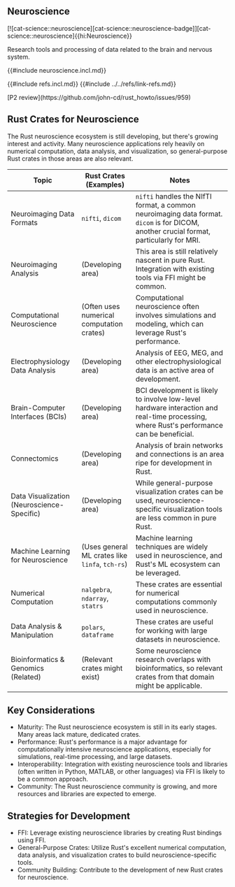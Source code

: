 ## Neuroscience

[![cat-science::neuroscience][cat-science::neuroscience-badge]][cat-science::neuroscience]{{hi:Neuroscience}}

Research tools and processing of data related to the brain and nervous system.

{{#include neuroscience.incl.md}}

{{#include refs.incl.md}}
{{#include ../../refs/link-refs.md}}

<div class="hidden">
[P2 review](https://github.com/john-cd/rust_howto/issues/959)

## Rust Crates for Neuroscience

The Rust neuroscience ecosystem is still developing, but there's growing interest and activity. Many neuroscience applications rely heavily on numerical computation, data analysis, and visualization, so general-purpose Rust crates in those areas are also relevant.

| Topic | Rust Crates (Examples) | Notes |
|---|---|---|
| Neuroimaging Data Formats | `nifti`, `dicom` | `nifti` handles the NIfTI format, a common neuroimaging data format. `dicom` is for DICOM, another crucial format, particularly for MRI. |
| Neuroimaging Analysis | (Developing area) | This area is still relatively nascent in pure Rust. Integration with existing tools via FFI might be common. |
| Computational Neuroscience | (Often uses numerical computation crates) | Computational neuroscience often involves simulations and modeling, which can leverage Rust's performance. |
| Electrophysiology Data Analysis | (Developing area) | Analysis of EEG, MEG, and other electrophysiological data is an active area of development. |
| Brain-Computer Interfaces (BCIs) | (Developing area) | BCI development is likely to involve low-level hardware interaction and real-time processing, where Rust's performance can be beneficial. |
| Connectomics | (Developing area) | Analysis of brain networks and connections is an area ripe for development in Rust. |
| Data Visualization (Neuroscience-Specific) | (Developing area) | While general-purpose visualization crates can be used, neuroscience-specific visualization tools are less common in pure Rust. |
| Machine Learning for Neuroscience | (Uses general ML crates like `linfa`, `tch-rs`) | Machine learning techniques are widely used in neuroscience, and Rust's ML ecosystem can be leveraged. |
| Numerical Computation | `nalgebra`, `ndarray`, `statrs` | These crates are essential for numerical computations commonly used in neuroscience. |
| Data Analysis & Manipulation | `polars`, `dataframe` | These crates are useful for working with large datasets in neuroscience. |
| Bioinformatics & Genomics (Related) | (Relevant crates might exist) | Some neuroscience research overlaps with bioinformatics, so relevant crates from that domain might be applicable. |

## Key Considerations

- Maturity: The Rust neuroscience ecosystem is still in its early stages. Many areas lack mature, dedicated crates.
- Performance: Rust's performance is a major advantage for computationally intensive neuroscience applications, especially for simulations, real-time processing, and large datasets.
- Interoperability: Integration with existing neuroscience tools and libraries (often written in Python, MATLAB, or other languages) via FFI is likely to be a common approach.
- Community: The Rust neuroscience community is growing, and more resources and libraries are expected to emerge.

## Strategies for Development

- FFI: Leverage existing neuroscience libraries by creating Rust bindings using FFI.
- General-Purpose Crates: Utilize Rust's excellent numerical computation, data analysis, and visualization crates to build neuroscience-specific tools.
- Community Building: Contribute to the development of new Rust crates for neuroscience.

</div>
